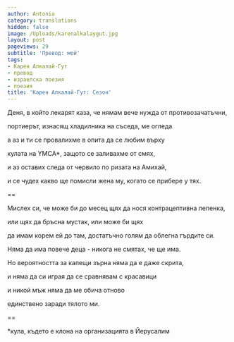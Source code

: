 ```yaml
---
author: Antonia
category: translations
hidden: false
image: /Uploads/karenalkalaygut.jpg
layout: post
pageviews: 29
subtitle: 'Превод: мой'
tags:
- Карен Алкалай-Гут
- превод
- израелска поезия
- поезия
title: 'Карен Алкалай-Гут: Сезон'
---
```


Деня, в който лекарят каза, че нямам вече нужда от противозачатъчни,

портиерът, изнасящ хладилника на съседа, ме огледа

а аз и ти се провалихме в опита да се любим върху

кулата на YMCA*, защото се заливахме от смях,

и аз оставих следа от червило по ризата на Амихай,

и се чудех какво ще помисли жена му, когато се прибере у тях.

\==

Мислех си, че може би до месец щях да нося контрацептивна лепенка,

или щях да бръсна мустак, или може би щях

да имам корем ей до там, достатъчно голям да облегна гърдите си.

Няма да има повече деца - никога не смятах, че ще има.

Но вероятността за капещи зърна няма да е даже скрита,

и няма да си играя да се сравнявам с красавици

и никой мъж няма да ме обича отново

единствено заради тялото ми.

\==

\*кула, където е клона на организацията в Йерусалим